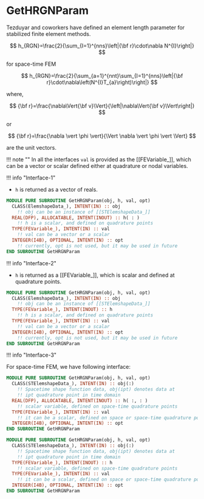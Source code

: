 # GetHRGNParam

Tezduyar and coworkers have defined an element length parameter for stabilized finite element methods.

$$
h_{RGN}=\frac{2}{\sum_{I=1}^{nns}\left|{\bf r}\cdot\nabla N^{I}\right|}
$$

for space-time FEM

$$
h_{RGN}=\frac{2}{\sum_{a=1}^{nnt}\sum_{I=1}^{nns}\left|{\bf r}\cdot\nabla\left(N^{I}T_{a}\right)\right|}
$$

where,

$$
{\bf r}=\frac{\nabla\Vert{\bf v}\Vert}{\left|\nabla\Vert{\bf v}\Vert\right|}
$$

or

$$
{\bf r}=\frac{\nabla \vert \phi \vert}{\Vert \nabla \vert \phi \vert \Vert}
$$

are the unit vectors.

!!! note ""
In all the interfaces `val` is provided as the [[FEVariable_]], which can be a vector or scalar defined either at quadrature or nodal variables.

!!! info "Interface-1"

- `h` is returned as a vector of reals.

```fortran
MODULE PURE SUBROUTINE GetHRGNParam(obj, h, val, opt)
  CLASS(ElemshapeData_), INTENT(IN) :: obj
    !! obj can be an instance of [[STElemshapeData_]]
  REAL(DFP), ALLOCATABLE, INTENT(INOUT) :: h( : )
    !! h is a scalar, and defined on quadrature points
  TYPE(FEVariable_), INTENT(IN) :: val
    !! val can be a vector or a scalar
  INTEGER(I4B), OPTIONAL, INTENT(IN) :: opt
    !! currently, opt is not used, but it may be used in future
END SUBROUTINE GetHRGNParam
```

!!! info "Interface-2"

- `h` is returned as a [[FEVariable_]], which is scalar and defined at quadrature points.

```fortran
MODULE PURE SUBROUTINE GetHRGNParam(obj, h, val, opt)
  CLASS(ElemshapeData_), INTENT(IN) :: obj
    !! obj can be an instance of [[STElemshapeData_]]
  TYPE(FEVariable_), INTENT(INOUT) :: h
    !! h is a scalar, and defined on quadrature points
  TYPE(FEVariable_), INTENT(IN) :: val
    !! val can be a vector or a scalar
  INTEGER(I4B), OPTIONAL, INTENT(IN) :: opt
    !! currently, opt is not used, but it may be used in future
END SUBROUTINE GetHRGNParam
```

!!! info "Interface-3"

For space-time FEM, we have following interface:

```fortran
MODULE PURE SUBROUTINE GetHRGNParam(obj, h, val, opt)
  CLASS(STElemshapeData_), INTENT(IN) :: obj(:)
    !! Spacetime shape function data, obj(ipt) denotes data at
    !! ipt quadrature point in time domain
  REAL(DFP), ALLOCATABLE, INTENT(INOUT) :: h( :, : )
    !! scalar variable, defined on space-time quadrature points
  TYPE(FEVariable_), INTENT(IN) :: val
    !! it can be a scalar, defined on space or space-time quadrature points
  INTEGER(I4B), OPTIONAL, INTENT(IN) :: opt
END SUBROUTINE GetHRGNParam
```

```fortran
MODULE PURE SUBROUTINE GetHRGNParam(obj, h, val, opt)
  CLASS(STElemshapeData_), INTENT(IN) :: obj(:)
    !! Spacetime shape function data, obj(ipt) denotes data at
    !! ipt quadrature point in time domain
  TYPE(FEVariable_), INTENT(INOUT) :: h
    !! scalar variable, defined on space-time quadrature points
  TYPE(FEVariable_), INTENT(IN) :: val
    !! it can be a scalar, defined on space or space-time quadrature points
  INTEGER(I4B), OPTIONAL, INTENT(IN) :: opt
END SUBROUTINE GetHRGNParam
```

